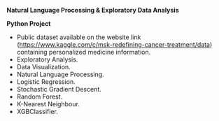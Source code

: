 ********Natural Language Processing & Exploratory Data Analysis********

****Python Project****

- Public dataset available on the website link (https://www.kaggle.com/c/msk-redefining-cancer-treatment/data) containing personalized medicine information.
- Exploratory Analysis.
- Data Visualization.
- Natural Language Processing.
- Logistic Regression.
- Stochastic Gradient Descent.
- Random Forest.
- K-Nearest Neighbour.
- XGBClassifier.

